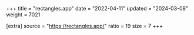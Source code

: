 +++
title = "rectangles.app"
date = "2022-04-11"
updated = "2024-03-08"
weight = 7021

[extra]
source = "https://rectangles.app/"
ratio = 19
size = 7
+++
